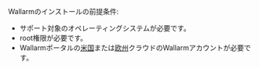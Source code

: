 Wallarmのインストールの前提条件:

* サポート対象のオペレーティングシステムが必要です。
* root権限が必要です。
* Wallarmポータルの[米国](https://us1.my.wallarm.com)または[欧州](https://my.wallarm.com)クラウドのWallarmアカウントが必要です。